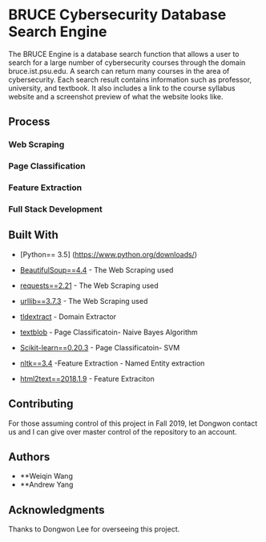 # BRUCE Cybersecurity Database Search Engine

The BRUCE Engine is a database search function that allows a user to search for a large number of cybersecurity courses through the domain bruce.ist.psu.edu. A search can return many courses in the area of cybersecurity. Each search result contains information such as professor, university, and textbook. It also includes a link to the course syllabus website and a screenshot preview of what the website looks like.

## Process



### Web Scraping

### Page Classification 

### Feature Extraction 

### Full Stack Development



## Built With
* [Python== 3.5] (https://www.python.org/downloads/) 

* [BeautifulSoup==4.4](https://www.crummy.com/software/BeautifulSoup/bs4/doc/) - The Web Scraping used
* [requests==2.21](https://docs.python.org/3/library/urllib.html) - The Web Scraping used
* [urllib==3.7.3](https://docs.python.org/3/library/urllib.html) - The Web Scraping used
* [tldextract](https://github.com/john-kurkowski/tldextract) - Domain Extractor 

* [textblob](https://textblob.readthedocs.io/en/dev/) - Page Classificatoin- Naive Bayes Algorithm 
* [Scikit-learn==0.20.3](https://scikit-learn.org/stable/modules/svm.html) - Page Classificatoin- SVM 

* [nltk==3.4](https://www.nltk.org/) -Feature Extraction - Named Entity extraction 
* [html2text==2018.1.9](https://pypi.org/project/html2text/) - Feature Extraciton 
## Contributing

For those assuming control of this project in Fall 2019, let Dongwon contact us and I can give over master control of the repository to an account.


## Authors
* **Weiqin Wang
* **Andrew Yang


## Acknowledgments

Thanks to Dongwon Lee for overseeing this project.

